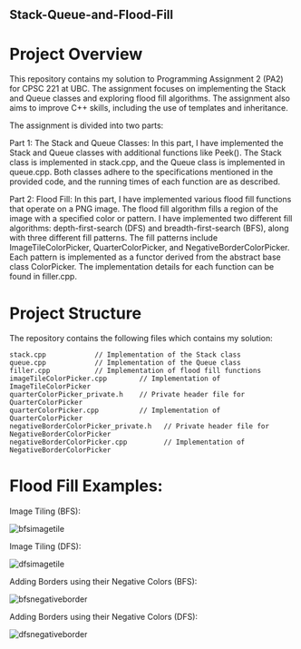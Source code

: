 ## Stack-Queue-and-Flood-Fill

# Project Overview
This repository contains my solution to Programming Assignment 2 (PA2) for CPSC 221 at UBC. The assignment focuses on implementing the Stack and Queue classes and exploring flood fill algorithms. The assignment also aims to improve C++ skills, including the use of templates and inheritance.

The assignment is divided into two parts:

Part 1: The Stack and Queue Classes: In this part, I have implemented the Stack and Queue classes with additional functions like Peek(). The Stack class is implemented in stack.cpp, and the Queue class is implemented in queue.cpp. Both classes adhere to the specifications mentioned in the provided code, and the running times of each function are as described.

Part 2: Flood Fill: In this part, I have implemented various flood fill functions that operate on a PNG image. The flood fill algorithm fills a region of the image with a specified color or pattern. I have implemented two different fill algorithms: depth-first-search (DFS) and breadth-first-search (BFS), along with three different fill patterns. The fill patterns include ImageTileColorPicker, QuarterColorPicker, and NegativeBorderColorPicker. Each pattern is implemented as a functor derived from the abstract base class ColorPicker. The implementation details for each function can be found in filler.cpp.

# Project Structure

The repository contains the following files which contains my solution:

    stack.cpp            // Implementation of the Stack class
    queue.cpp            // Implementation of the Queue class
    filler.cpp           // Implementation of flood fill functions
    imageTileColorPicker.cpp        // Implementation of ImageTileColorPicker
    quarterColorPicker_private.h    // Private header file for QuarterColorPicker
    quarterColorPicker.cpp          // Implementation of QuarterColorPicker
    negativeBorderColorPicker_private.h   // Private header file for NegativeBorderColorPicker
    negativeBorderColorPicker.cpp         // Implementation of NegativeBorderColorPicker
    
 # Flood Fill Examples:
 
Image Tiling (BFS):

![bfsimagetile](https://github.com/jamesedra/Stack-Queue-and-Flood-Fill/assets/107374254/5fa49fac-17db-433a-97df-c988ab9a3146)

Image Tiling (DFS):

![dfsimagetile](https://github.com/jamesedra/Stack-Queue-and-Flood-Fill/assets/107374254/dafcda03-4b0c-42d8-910a-6c2e4094a919)

Adding Borders using their Negative Colors (BFS):

![bfsnegativeborder](https://github.com/jamesedra/Stack-Queue-and-Flood-Fill/assets/107374254/1073c62c-6d2a-4a77-bc1a-205c6b9ed007)

Adding Borders using their Negative Colors (DFS):

![dfsnegativeborder](https://github.com/jamesedra/Stack-Queue-and-Flood-Fill/assets/107374254/4b199c8c-4b5e-4dfb-b496-d95b69dfd6f2)

